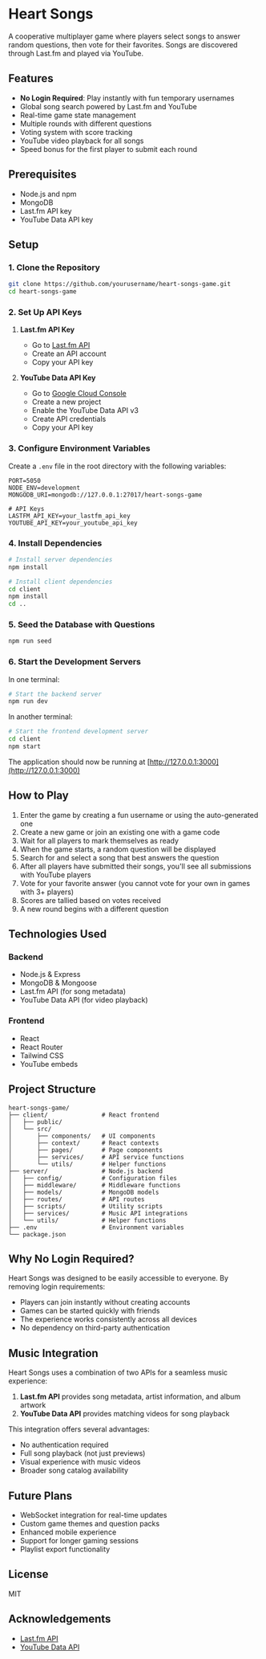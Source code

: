 # Heart Songs

A cooperative multiplayer game where players select songs to answer random questions, then vote for their favorites. Songs are discovered through Last.fm and played via YouTube.

## Features

- **No Login Required**: Play instantly with fun temporary usernames
- Global song search powered by Last.fm and YouTube
- Real-time game state management
- Multiple rounds with different questions
- Voting system with score tracking
- YouTube video playback for all songs
- Speed bonus for the first player to submit each round

## Prerequisites

- Node.js and npm
- MongoDB
- Last.fm API key
- YouTube Data API key

## Setup

### 1. Clone the Repository

```bash
git clone https://github.com/yourusername/heart-songs-game.git
cd heart-songs-game
```

### 2. Set Up API Keys

1. **Last.fm API Key**
   - Go to [Last.fm API](https://www.last.fm/api/account/create)
   - Create an API account
   - Copy your API key

2. **YouTube Data API Key**
   - Go to [Google Cloud Console](https://console.cloud.google.com/)
   - Create a new project
   - Enable the YouTube Data API v3
   - Create API credentials
   - Copy your API key

### 3. Configure Environment Variables

Create a `.env` file in the root directory with the following variables:

```
PORT=5050
NODE_ENV=development
MONGODB_URI=mongodb://127.0.0.1:27017/heart-songs-game

# API Keys
LASTFM_API_KEY=your_lastfm_api_key
YOUTUBE_API_KEY=your_youtube_api_key
```

### 4. Install Dependencies

```bash
# Install server dependencies
npm install

# Install client dependencies
cd client
npm install
cd ..
```

### 5. Seed the Database with Questions

```bash
npm run seed
```

### 6. Start the Development Servers

In one terminal:
```bash
# Start the backend server
npm run dev
```

In another terminal:
```bash
# Start the frontend development server
cd client
npm start
```

The application should now be running at [http://127.0.0.1:3000](http://127.0.0.1:3000)

## How to Play

1. Enter the game by creating a fun username or using the auto-generated one
2. Create a new game or join an existing one with a game code
3. Wait for all players to mark themselves as ready
4. When the game starts, a random question will be displayed
5. Search for and select a song that best answers the question
6. After all players have submitted their songs, you'll see all submissions with YouTube players
7. Vote for your favorite answer (you cannot vote for your own in games with 3+ players)
8. Scores are tallied based on votes received
9. A new round begins with a different question

## Technologies Used

### Backend
- Node.js & Express
- MongoDB & Mongoose
- Last.fm API (for song metadata)
- YouTube Data API (for video playback)

### Frontend
- React
- React Router
- Tailwind CSS
- YouTube embeds

## Project Structure

```
heart-songs-game/
├── client/               # React frontend
│   ├── public/
│   └── src/
│       ├── components/   # UI components
│       ├── context/      # React contexts
│       ├── pages/        # Page components
│       ├── services/     # API service functions
│       └── utils/        # Helper functions
├── server/               # Node.js backend
│   ├── config/           # Configuration files
│   ├── middleware/       # Middleware functions
│   ├── models/           # MongoDB models
│   ├── routes/           # API routes
│   ├── scripts/          # Utility scripts
│   ├── services/         # Music API integrations
│   └── utils/            # Helper functions
├── .env                  # Environment variables
└── package.json
```

## Why No Login Required?

Heart Songs was designed to be easily accessible to everyone. By removing login requirements:

- Players can join instantly without creating accounts
- Games can be started quickly with friends
- The experience works consistently across all devices
- No dependency on third-party authentication

## Music Integration

Heart Songs uses a combination of two APIs for a seamless music experience:

1. **Last.fm API** provides song metadata, artist information, and album artwork
2. **YouTube Data API** provides matching videos for song playback

This integration offers several advantages:
- No authentication required
- Full song playback (not just previews)
- Visual experience with music videos
- Broader song catalog availability

## Future Plans

- WebSocket integration for real-time updates
- Custom game themes and question packs
- Enhanced mobile experience
- Support for longer gaming sessions
- Playlist export functionality

## License

MIT

## Acknowledgements

- [Last.fm API](https://www.last.fm/api)
- [YouTube Data API](https://developers.google.com/youtube/v3)